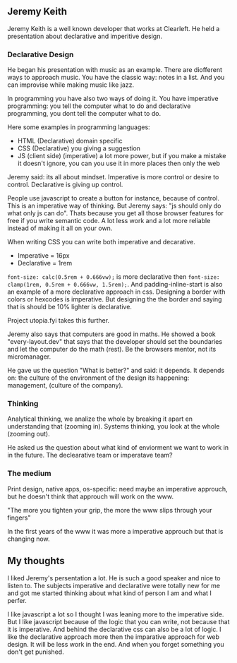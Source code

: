 ## Jeremy Keith

Jeremy Keith is a well known developer that works at Clearleft. He held a presentation about declarative and imperitive design. 

### Declarative Design

He began his presentation with music as an example. There are diofferent ways to approach music. You have the classic way: notes in a list. And you can improvise while making music like jazz. 

In programming you have also two ways of doing it. You have imperative programming: you tell the computer what to do and declarative programming, you dont tell the computer what to do.

Here some examples in programming languages:
- HTML (Declarative) domain specific
- CSS (Declarative) you giving a suggestion
- JS (client side) (imperative) a lot more power, but if you make a mistake it doesn't ignore, you can you use it in more places then only the web

Jeremy said: its all about mindset. Imperative is more control or desire to control. Declarative is giving up control.

People use javascript to create a button for instance, because of control. This is an imperative way of thinking.
But Jeremy says: "js should only do what only js can do". Thats because you get all those browser features for free if you write semantic code. A lot less work and a lot more reliable instead of making it all on your own. 

<!-- vanaf hier verder -->
When writing CSS you can write both imperative and decarative. 
- Imperative = 16px 
- Declarative = 1rem 

`font-size: calc(0.5rem + 0.666vw);` is more declarative then `font-size: clamp(1rem, 0.5rem + 0.666vw, 1.5rem);`. And padding-inline-start is also an example of a more declarative approach in css. Designing a border with colors or hexcodes is imperative. But designing the the border and saying that is should be 10% lighter is declarative. 

Project utopia.fyi takes this further. 

Jeremy also says that computers are good in maths. He showed a book "every-layout.dev" that says that the developer should set the boundaries and let the computer do the math (rest). Be the browsers mentor, not its micromanager. 

He gave us the question "What is better?" and said: it depends. It depends on: the culture of the environment of the design its happening: management, (culture of the company).

### Thinking

Analytical thinking, we analize the whole by breaking it apart en understanding that (zooming in).
Systems thinking, you look at the whole (zooming out).

<!-- Design systems (the design system is the things we do around here, imperative en decl approach): we do analytical because we break it down in parts, not systems like in the name -->

<!-- he thinks we dont need that approuch -->

He asked us the question about what kind of enviorment we want to work in in the future. The declearative team or imperatave team? 

### The medium

Print design, native apps, os-specific: need maybe an imperative approuch, but he doesn't think that approuch will work on the www.

"The more you tighten your grip, the more the www slips through your fingers"

In the first years of the www it was more a imperative approuch but that is changing now. 

## My thoughts

I liked Jeremy's persentation a lot. He is such a good speaker and nice to listen to. The subjects imperative and declarative were totally new for me and got me started thinking about what kind of person I am and what I perfer. 

I like javascript a lot so I thought I was leaning more to the imperative side. But I like javascript because of the logic that you can write, not because that it is imperative. And behind the declarative css can also be a lot of logic. I like the declarative approach more then the imparative approach for web design. It will be less work in the end. And when you forget something you don't get punished.